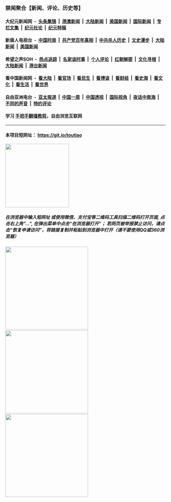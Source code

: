 ### 禁闻聚合【新闻、评论、历史等】

#### 大纪元新闻网 &nbsp;-&nbsp; [头条集锦](indexes/E头条集锦.md?t=02290231) &nbsp;|&nbsp; [港澳新闻](indexes/E港澳新闻.md?t=02290231)  &nbsp;|&nbsp; [大陆新闻](indexes/E大陆新闻.md?t=02290231) &nbsp;|&nbsp; [美国新闻](indexes/E美国新闻.md?t=02290231) &nbsp;|&nbsp; [国际新闻](indexes/E国际新闻.md?t=02290231) &nbsp;|&nbsp; [专栏文集](indexes/E专栏文集.md?t=02290231) &nbsp;|&nbsp; [纪元社论](indexes/E纪元社论.md?t=02290231) &nbsp;|&nbsp; [纪元特稿](indexes/E纪元特稿.md?t=02290231) 

#### 新唐人电视台 &nbsp;-&nbsp; [中国时局](indexes/N中国时局.md?t=02290231) &nbsp;|&nbsp; [共产党百年真相](indexes/N共产党百年真相.md?t=02290231) &nbsp;|&nbsp; [中共杀人历史](indexes/N中共杀人历史.md?t=02290231) &nbsp;|&nbsp; [文史漫步](indexes/N文史漫步.md?t=02290231) &nbsp;|&nbsp; [大陆新闻](indexes/N大陆新闻.md?t=02290231) &nbsp;|&nbsp; [美国新闻](indexes/N美国新闻.md?t=02290231)

#### 希望之声SOH &nbsp;-&nbsp; [热点追踪](indexes/H热点追踪.md?t=02290231) &nbsp;|&nbsp; [名家谈时事](indexes/H名家谈时事.md?t=02290231) &nbsp;|&nbsp; [个人评论](indexes/H个人评论.md?t=02290231)  &nbsp;|&nbsp; [红朝解密](indexes/H红朝解密.md?t=02290231) &nbsp;|&nbsp; [文化寻根](indexes/H文化寻根.md?t=02290231) &nbsp;|&nbsp; [大陆新闻](indexes/H大陆新闻.md?t=02290231) &nbsp;|&nbsp; [港台新闻](indexes/H港台新闻.md?t=02290231)

#### 看中国新闻网 &nbsp;-&nbsp; [看大陆](indexes/S看大陆.md?t=02290231) &nbsp;|&nbsp; [看官场](indexes/S看官场.md?t=02290231) &nbsp;|&nbsp; [看民生](indexes/S看民生.md?t=02290231)  &nbsp;|&nbsp; [看博谈](indexes/S看博谈.md?t=02290231) &nbsp;|&nbsp; [看财经](indexes/S看财经.md?t=02290231) &nbsp;|&nbsp; [看史海](indexes/S看史海.md?t=02290231) &nbsp;|&nbsp; [看文化](indexes/S看文化.md?t=02290231) &nbsp;|&nbsp; [看生活](indexes/S看生活.md?t=02290231) &nbsp;|&nbsp; [看世界](indexes/S看世界.md?t=02290231)

#### 自由亚洲电台 &nbsp;-&nbsp; [亚太报道](indexes/R亚太报道.md?t=02290231) &nbsp;|&nbsp; [中国一周](indexes/R中国一周.md?t=02290231) &nbsp;|&nbsp; [中国透视](indexes/R中国透视.md?t=02290231)  &nbsp;|&nbsp; [国际视角](indexes/R国际视角.md?t=02290231) &nbsp;|&nbsp; [夜话中南海](indexes/R夜话中南海.md?t=02290231) &nbsp;|&nbsp; [不同的声音](indexes/R不同的声音.md?t=02290231) &nbsp;|&nbsp; [特约评论](indexes/R特约评论.md?t=02290231)

#### 学习 [手把手翻墙教程](https://github.com/gfw-breaker/guides/wiki)，自由浏览互联网

----

#### 本项目短网址： https://git.io/toutiao
<img src="https://raw.githubusercontent.com/gfw-breaker/banned-news/master/scripts/img/qr.png" width="200px"/>  

##### 在浏览器中输入短网址 或使用微信、支付宝等二维码工具扫描二维码打开页面, 点击右上角"...", 在弹出菜单中点击“在浏览器打开”； 若网页被举报禁止访问，请点击“恢复申请访问”，将链接复制并粘贴到浏览器中打开（请不要使用QQ或360浏览器）

<img src="https://raw.githubusercontent.com/gfw-breaker/banned-news/master/scripts/img/1.png" width="260px"/> &nbsp; <img src="https://raw.githubusercontent.com/gfw-breaker/banned-news/master/scripts/img/2.png" width="260px"/> &nbsp; <img src="https://raw.githubusercontent.com/gfw-breaker/banned-news/master/scripts/img/3.png" width="260px"/>
